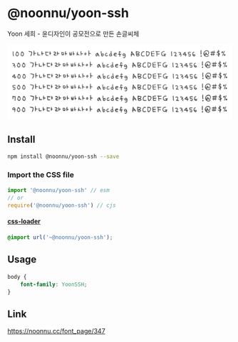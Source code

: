 # @noonnu/yoon-ssh

Yoon 세희 - 윤디자인이 공모전으로 만든 손글씨체

![example](./example.png)

## Install

```bash
npm install @noonnu/yoon-ssh --save
```

### Import the CSS file

```js
import '@noonnu/yoon-ssh' // esm
// or
require('@noonnu/yoon-ssh') // cjs
```

#### [css-loader](https://github.com/webpack-contrib/css-loader)

```css
@import url('~@noonnu/yoon-ssh');
```

## Usage

```css
body {
    font-family: YoonSSH;
}
```

## Link

https://noonnu.cc/font_page/347
